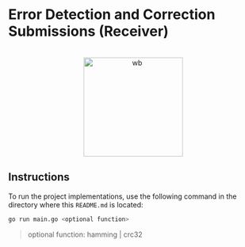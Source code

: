 # Error Detection and Correction Submissions (Receiver)

<p align="center">
  <br>
  <img src="https://media3.giphy.com/media/v1.Y2lkPTc5MGI3NjExaXd4dnEyZnBtaDB6MWNpZm1mMm9nZjZlZjhqdHVrbzJvcHV0bzg2MCZlcD12MV9pbnRlcm5hbF9naWZfYnlfaWQmY3Q9Zw/26gJAoY5lTwIeNHoI/giphy.webp" alt="wb" width="200">
  <br>
</p>

## Instructions

To run the project implementations, use the following command in the directory where this `README.md` is located:

```bash
go run main.go <optional function>
```

> optional function: hamming | crc32

